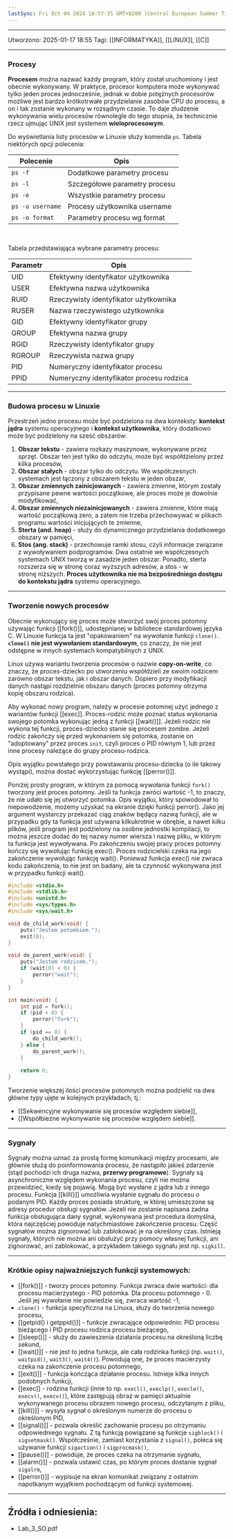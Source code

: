 ```yaml
---
lastSync: Fri Oct 04 2024 18:57:35 GMT+0200 (Central European Summer Time)
---
```


---
Utworzono: 2025-01-17 18:55
Tagi: [[INFORMATYKA]], [[LINUX]], [[C]]

---

### **Procesy**
**Procesem** można nazwać każdy program, który został uruchomiony i jest obecnie wykonywany. W praktyce, procesor komputera może wykonywać tylko jeden proces jednocześnie, jednak w dobie potężnych procesorów możliwe jest bardzo krótkotrwałe przydzielanie zasobów CPU do procesu, a on i tak zostanie wykonany w rozsądnym czasie. To daje złudzenie wykonywania wielu procesów równolegle do tego stopnia, że technicznie rzecz ujmując UNIX jest systemem **wieloprocesowym**.

Do wyświetlania listy procesów w Linuxie służy komenda `ps`. Tabela niektórych opcji polecenia:

| **Polecenie**    | **Opis**                      |
| ---------------- | ----------------------------- |
| `ps -f`          | Dodatkowe parametry procesu   |
| `ps -l`          | Szczegółowe parametry procesu |
| `ps -e`          | Wszystkie parametry procesu   |
| `ps -u username` | Procesy użytkownika username  |
| `ps -o format`   | Parametry procesu wg format   |

<br>

Tabela przedstawiająca wybrane parametry procesu:

| **Parametr** | **Opis**                                 |
| ------------ | ---------------------------------------- |
| UID          | Efektywny identyfikator użytkownika      |
| USER         | Efektywna nazwa użytkownika              |
| RUID         | Rzeczywisty identyfikator użytkownika    |
| RUSER        | Nazwa rzeczywistego użytkownika          |
| GID          | Efektywny identyfikator grupy            |
| GROUP        | Efektywna nazwa grupy                    |
| RGID         | Rzeczywisty identyfikator grupy          |
| RGROUP       | Rzeczywista nazwa grupy                  |
| PID          | Numeryczny identyfikator procesu         |
| PPID         | Numeryczny identyfikator procesu rodzica |

---

### Budowa procesu w Linuxie
Przestrzeń jedno procesu może być podzielona na dwa konteksty: **kontekst jądra** systemu operacyjnego i **kontekst użytkownika**, który dodatkowo może być podzielony na sześć obszarów:
1. **Obszar tekstu** - zawiera rozkazy maszynowe, wykonywane przez sprzęt. Obszar ten jest tylko do odczytu, może być współdzielony przez kilka procesów,
2. **Obszar stałych** - obszar tylko do odczytu. We współczesnych systemach jest łączony z obszarem tekstu w jeden obszar,
3. **Obszar zmiennych zainicjowanych** - zawiera zmienne, którym zostały przypisane pewne wartości początkowe, ale proces może je dowolnie modyfikować,
4. **Obszar zmiennych niezainicjowanych** - zawiera zmienne, które mają wartość początkową zero, a zatem nie trzeba przechowywać w plikach programu wartości inicjujących te zmienne,
5. **Sterta (and. heap)** - służy do dynamicznego przydzielania dodatkowego obszary w pamięci,
6. **Stos (ang. stack)** - przechowuje ramki stosu, czyli informacje związane z wywoływaniem podprogramów.
Dwa ostatnie we współczesnych systemach UNIX tworzą w zasadzie jeden obszar. Ponadto, sterta rozszerza się w stronę coraz wyższych adresów, a stos - w stronę niższych. **Proces użytkownika nie ma bezpośredniego dostępu do kontekstu jądra** systemu operacyjnego.

---

### **Tworzenie nowych procesów**
Obecnie wykonujący się proces może stworzyć swój proces potomny używając funkcji [[fork()]], udostępnianej w bibliotece standardowej języka C. W Linuxie funkcja ta jest "opakowaniem" na wywołanie funkcji `clone()`. **`clone()` nie jest wywołaniem standardowym**, co znaczy, że nie jest odstępne w innych systemach kompatybilnych z UNIX.

Linux używa wariantu  tworzenia procesów o nazwie **copy-on-write**, co znaczy, że proces-dziecko po utworzeniu współdzieli ze swoim rodzicem zarówno obszar tekstu, jak i obszar danych. Dopiero przy modyfikacji danych nastąpi rozdzielnie obszaru danych (proces potomny otrzyma kopię obszaru rodzica).

Aby wykonać nowy program, należy w procesie potomnej użyć jednego z wariantów funkcji [[exec]]. Proces-rodzic może poznać status wykonania swojego potomka wykonując jedną z funkcji [[wait()]]. Jeżeli rodzic nie wykona tej funkcji, proces-dziecko stanie się procesem zombie. Jeżeli rodzic zakończy się przed wykonaniem się potomka, zostanie on "adoptowany" przez proces `init`, czyli proces o PID równym 1, lub przez inne procesy należące do grupy procesu-rodzica.

Opis wyjątku powstałego przy powstawaniu procesu-dziecka (o ile takowy wystąpi), można dostać wykorzystując funkcję [[perror()]]. 

Poniżej prosty program, w którym za pomocą wywołania funkcji `fork()` tworzony jest proces potomny. Jeśli ta funkcja zwróci wartość -1, to znaczy, że nie udało się jej utworzyć potomka. Opis wyjątku, który spowodował to niepowodzenie, możemy uzyskać na ekranie dzięki funkcji perror(). Jako jej argument wystarczy przekazać ciąg znaków będący nazwą funkcji, ale w przypadku gdy ta funkcja jest używana kilkukrotnie w obrębie, a nawet kilku
plików, jeśli program jest podzielony na osobne jednostki kompilacji, to można jeszcze dodać do tej nazwy numer wiersza i nazwę pliku, w którym ta funkcja jest wywoływana. Po zakończeniu swojej pracy proces potomny kończy się wywołując funkcję exec(). Proces rodzicielski czeka na jego zakończenie wywołując funkcję wait(). Ponieważ funkcja exec() nie zwraca kodu zakończenia, to nie jest on badany, ale ta czynność wykonywana jest w przypadku funkcji wait().

```c
#include <stdio.h>
#include <stdlib.h>
#include <unistd.h>
#include <sys/types.h>
#include <sys/wait.h>

void do_child_work(void) {
	puts("Jestem potomkiem.");
	exit(0);
}

void do_parent_work(void) {
	puts("Jestem rodzicem.");
	if (wait(0) < 0) {
		perror("wait");
	}
}

int main(void) {
	int pid = fork();
	if (pid < 0) {
		perror("fork");
	}
	if (pid == 0) {
		do_child_work();
	} else {
		do_parent_work();
	}
	
	return 0;
}
```

Tworzenie większej ilości procesów potomnych można podzielić na dwa główne typy ujęte w kolejnych przykładach, tj.:
- [[Sekwencyjne wykonywanie się procesów względem siebie]],
- [[Współbieżne wykonywanie się procesów względem siebie]].

---

### **Sygnały**
Sygnały można uznać za prostą formę komunikacji między procesami, ale głównie służą do poinformowania procesu, że nastąpiło jakieś zdarzenie (stąd pochodzi ich druga nazwa, **przerwy programowe**). Sygnały są asynchroniczne względem wykonania procesu, czyli nie można przewidzieć, kiedy się pojawią. Mogą być wysłane z jądra lub z innego procesu. Funkcja [[kill()]] umożliwia wysłanie sygnału do procesu o podanym PID. Każdy proces posiada strukturę, w której umieszczone są adresy procedur obsługi sygnałów. Jeżeli nie zostanie napisana żadna funkcja obsługująca dany sygnał, wykonywana jest procedura domyślna, która najczęściej powoduje natychmiastowe zakończenie procesu. Część sygnałów można zignorować lub zablokować je na określony czas. Istnieją sygnały, których nie można ani obsłużyć przy pomocy własnej funkcji, ani zignorować, ani zablokować, a przykładem takiego sygnału jest np. `sigkill`.

---

### **Krótkie opisy najważniejszych funkcji systemowych**:
- [[fork()]] - tworzy proces potomny. Funkcja zwraca dwie wartości: dla procesu macierzystego - PID potomka. Dla procesu potomnego - 0. Jeśli jej wywołanie nie powiedzie się, zwraca wartość -1,
- `clone()` - funkcja specyficzna na Linuxa, służy do tworzenia nowego procesu,
- [[getpid() i getppid()]] - funkcje zwracające odpowiednio: PID procesu bieżącego i PID procesu rodzica procesu bieżącego,
- [[sleep()]] - służy do zawieszenia działania procesu na określoną liczbę sekund,
- [[wait()]] - nie jest to jedna funkcja, ale cała rodzinka funkcji (np. `wait()`, `waitpid()`, `wait3()`, `wait4()`). Powodują one, że proces macierzysty czeka na zakończenie procesu potomnego,
- [[exit()]] - funkcja kończąca działanie procesu. Istnieje kilka innych podobnych funkcji,
- [[exec]] - rodzina funkcji (inne to np. `execl()`, `execlp()`, `execle()`, `execv()`, `execv()`), które zastępują obraz w pamięci aktualnie wykonywanego procesu obrazem nowego procesu, odczytanym z pliku,
- [[kill()]] - wysyła sygnał o określonym numerze do procesu o określonym PID,
- [[signal()]] - pozwala określić zachowanie procesu po otrzymaniu odpowiedniego sygnału. Z tą funkcją powiązane są funkcje `sigblock()` i `sigsetmask()`. Współcześnie, zamiast korzystania z `signal()`, poleca się używanie funkcji `sigaction()` i `sigprocmask()`,
- [[pause()]] - powoduje, że proces czeka na otrzymanie sygnału,
- [[alarm()]] - pozwala ustawić czas, po którym proces dostanie sygnał `sigalrm`,
- [[perror()]] - wypisuje na ekran komunikat związany z ostatnim napotkanym wyjątkiem pochodzącym od funkcji systemowej.




---
## Źródła i odniesienia:
- Lab_3_SO.pdf